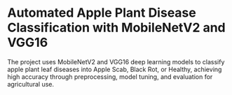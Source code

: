 # Automated Apple Plant Disease Classification with MobileNetV2 and VGG16
The project uses MobileNetV2 and VGG16 deep learning models to classify apple plant leaf diseases into Apple Scab, Black Rot, or Healthy, achieving high accuracy through preprocessing, model tuning, and evaluation for agricultural use.

